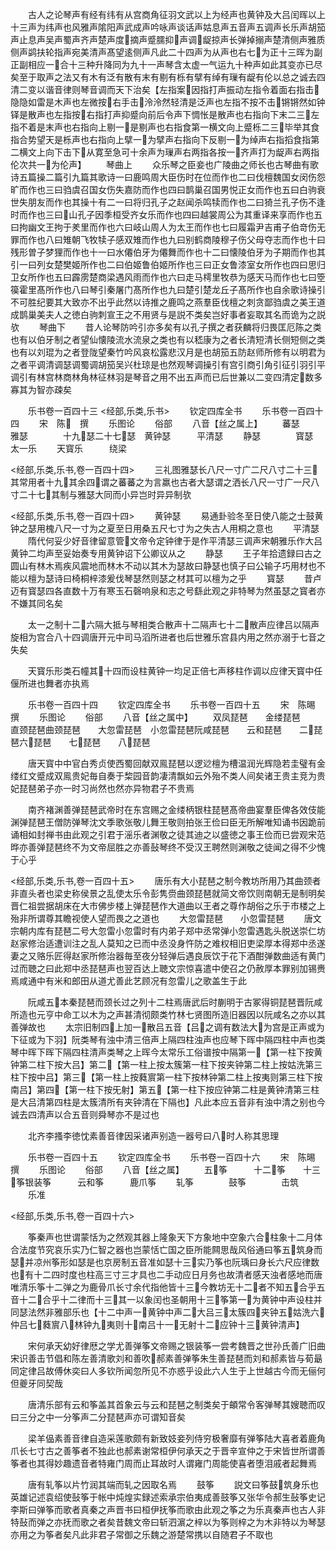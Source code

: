 <!-- { "loadSidebar": true } -->
　　古人之论琴声有经有纬有从宫商角征羽文武以上为经声也黄钟及大吕闰晖以上十三声为纬声也风雅声隂阳声武成声吟咏声谈话声姑息声五音声五调声长乐声胡笳声止息声吴声蜀声齐声楚声度摘声蹙臑抑声调龊掠声长弹掉搦声楚清侧声雅质侧声鹢扶轮指声宛美清声髙望逺侧声凡此二十四声为从声也右七为正十三晖为副正副相应一合十三种升降同为九十一声琴含太虚一气运九十种声如此其变亦已尽矣至于取声之法又有木有泛有散有末有剔有栎有擘有绰有璅有龊有伦以总之诚去四清二变以谐音律则琴音调而天下治矣【左指案因指打声振动左指令着面右指击隐隐如雷是木声也左微按右手击泠泠然轻清是泛声也左指不按不击锵锵然如钟铎是散声也左指按右指打声抑蹙向前后令声下惆怅是散声也右指向下末二三左指不着是末声也右指向上剔一是剔声也右指食第一横文向上蹙栎二三毕举其食指合势望天是栎声也右指向上擘一为擘声右指向下反剔一为绰声右指搯食指第二横文上向下击下从寛至急可十余声为璅声右两指各按一齐声打为龊声右两指伦次共一为伦声】
　　琴曲上
　　众乐琴之臣妾也广陵曲之师长也古琴曲有歌诗五篇操二篇引九篇其歌诗一曰鹿鸣周大臣伤时在位而作也二曰伐檀魏国女闵伤怨旷而作也三曰驺虞召国女伤失嘉防而作也四曰鹊巢召国男悦正女而作也五曰白驹衰世失朋友而作也其操十有二一曰将归孔子之赵闻杀鸣犊而作也二曰猗兰孔子伤不逢时而作也三曰山孔子因季桓受齐女乐而作也四曰越裳周公为其重译来享而作也五曰拘幽文王拘于羑里而作也六曰岐山周人为太王而作也七曰履霜尹吉甫子伯竒伤无罪而作也八曰雉朝飞牧犊子感双雉而作也九曰别鹤商陵穆子伤父母夺志而作也十曰残形曽子梦狸而作也十一曰水僊伯牙为僊舞而作也十二曰懐陵伯牙为子期而作也其引一曰列女楚樊姬所作也二曰伯姬鲁伯姬所作也三曰正女鲁漆室女所作也四曰思归卫女所作也五曰霹雳楚商梁遇风雨而作也六曰走马樗里牧恭为感天马而作也七曰箜篌霍里髙所作也八曰琴引秦屠门髙所作也九曰楚引楚龙丘子髙所作也自余歌诗操引不可胜纪要其大致亦不出乎此然以诗推之鹿鸣之燕羣臣伐檀之刺贪鄙驺虞之美王道成鹊巢美夫人之徳白驹刺宣王之不用贤与是説不类矣岂好事者妄取其名而诡为之説欤
　　琴曲下
　　昔人论琴防吟引亦多矣有以孔子撰之者获麟将归畏匡厄陈之类也有以伯牙制之者望仙懐陵流水流泉之类也有以嵇康为之者长清短清长侧短侧之类也有以刘琨为之者登陇望秦竹吟风哀松露悲汉月是也胡笳五防赵师所修有以明君为之者平调清调瑟调蜀调胡笳吴兴杜琼是也然观琴调操引有宫引商引角引征引羽引平调引有林宫林商林角林征林羽是琴音之用不出五声而已后世兼以二变四清定数多寡其为智亦疎矣

　　乐书卷一百四十三
<经部,乐类,乐书>
　　钦定四库全书
　　乐书卷一百四十四
　　宋　陈　撰
　　乐图论
　　俗部
　　八音【丝之属上】
　　蕃瑟　　　　雅瑟　　　　十九瑟二十七瑟　黄钟瑟　　　平清瑟
　　静瑟　　　　寳瑟　　　　太一乐
　　天寳乐　　　绕梁

<经部,乐类,乐书,卷一百四十四>
　　三礼图雅瑟长八尺一寸广二尺八寸二十三其常用者十九其余四谓之蕃蕃之为言羸也古者大瑟谓之洒长八尺一寸广一尺八寸二十七其制与雅瑟大同而小异岂时异异制欤

<经部,乐类,乐书,卷一百四十四>
　　黄钟瑟
　　易通卦验冬至日使八能之士鼓黄钟之瑟用槐八尺一寸为之夏至日用桑五尺七寸为之失古人用桐之意也
　　平清瑟
　　隋代何妥少好音律留意管文帝令定钟律于是作平清瑟三调声宋朝雅乐作大吕黄钟二均声至妥始奏专用黄钟诏下公卿议从之
　　静瑟
　　王子年拾遗録曰古之圆山有林木焉疾风震地而林木不动以其木为瑟故曰静瑟也慎子曰公输子巧用材也不能以檀为瑟诗曰椅桐梓漆爰伐琴瑟然则瑟之材其可以檀为之乎
　　寳瑟
　　昔卢迈有寳瑟四各直数十万有寒玉石磬响泉和志之号繇此观之非特琴为然虽瑟之寳者亦不嫌其同名矣



　　太一之制十二六隔大抵与琴相类合散声十二隔声七十二散声应律吕以隔声旋相为宫合八十四调唐开元中司马滔所进者也后世雅乐宫县内用之然亦溺于七音之失矣

　　天寳乐形类石幢其十四而设柱黄钟一均足正倍七声移柱作调以应律天寳中任偃所进也舞者亦执焉

　　乐书卷一百四十四
　　钦定四库全书
　　乐书卷一百四十五
　　宋　陈晹　撰
　　乐图论
　　俗部
　　八音【丝之属中】
　　双凤琵琶　　金缕琵琶　　直颈琵琶曲颈琵琶　　大忽雷琵琶　小忽雷琵琶阮咸琵琶　　云和琵琶　　二琵琶六琵琶　　七琵琶　　八琵琶

　　唐天寳中中官白秀贞使西蜀回献双鳯琵琶以逻逤檀为槽温润光辉隐若圭璧有金缕红文蹙成双鳯贵妃毎自奏于棃园音韵凄清飘如云外殆不类人间矣诸王贵主竞为贵妃琵琶弟子亦一时习尚然也然亦异物君子不贵焉

　　南齐褚渊善弹琵琶武帝时在东宫赐之金缕柄银柱琵琶髙帝曲宴羣臣俾各效伎能渊弹琵琶王僧防弹琴沈文季歌张敬儿舞王敬则拍张王俭曰臣无所解唯知诵书因跪前诵相如封禅书由此观之引君于滛乐者渊敬之徒其迪之以盛徳之事王俭而已尝观宋范晔亦善弹琵琶终不为文帝屈胜之亦善鼔琴终不受汉王聘然则渊敬之徒闻之得不少愧于心乎

<经部,乐类,乐书,卷一百四十五>
　　唐乐有大小琵琶之制今教坊所用乃其曲颈者非直头者也梁史称侯景之乱使太乐令彭隽赍曲颈琵琶就简文帝饮则南朝无是制明矣晋仁祖尝据胡床在大市佛步楼上弹琵琶作大道曲以王者之尊作胡俗之乐于市楼之上殆非所谓尊其瞻视使人望而畏之之道也
　　大忽雷琵琶　　小忽雷琵琶
　　唐文宗朝内库有琵琶二号大忽雷小忽雷时有内弟子郑中丞常弹小忽雷遇匙头脱送崇仁坊赵家修治适遭训注之乱人莫知之已而中丞没身忤防之难权相旧吏梁厚本得郑中丞遂妻之又赂乐匠得赵家所修治器毎至夜分轻弹后遇良辰饮于花下酒酣弹数曲适有黄门过而聴之曰此郑中丞琵琶声也翌百达上聴文宗惊喜遣中使召之仍赦厚本罪别加锡赉焉咸通中有米和郎田从道尤善此艺顾况有忽雷儿之歌盖生于此

　　阮咸五本秦琵琶而颈长过之列十二柱焉唐武后时蒯明于古冢得铜琵琶晋阮咸所造也元亨中命工以木为之声甚清彻颇类竹林七贤图所造旧器因以阮咸名之亦以其善弹故也
　　太宗旧制四上加一散吕五音【吕之调有数法大为宫是正声或为下征或为下羽】阮类琴有浊中清三倍声上隔四柱浊声也应琴下晖中隔四柱中声也类琴中晖下晖下隔四柱清声类琴之上晖今太常乐工俗谱按中隔第一【第一柱下按黄钟第二柱下按大吕】第二【第一柱上按太簇第一柱下按夹钟第二柱上按姑洗第三柱下按中吕】第三【第一柱上按蕤賔第一柱下按林钟第二柱上按夷则第三柱下按南吕】第四【第一柱下按旡射】第五【第一柱下按应钟第二柱是黄钟清第三柱是大吕清第四柱是太簇清所有夹钟清在下隔也】凡此本应五音非有浊中清之别也今诚去四清声以合五音则舜琴亦不是过也

　　北齐李搔李徳忱素善音律因采诸声别造一器号曰八时人称其思理

　　乐书卷一百四十五
　　钦定四库全书
　　乐书卷一百四十六
　　宋　陈晹　撰
　　乐图论
　　俗部
　　八音【丝之属】
　　五筝　　　十二筝　　十三筝银装筝　　　云和筝　　　鹿爪筝
　　轧筝　　　　鼓筝　　　　击筑
　　乐准

<经部,乐类,乐书,卷一百四十六>

　　筝秦声也世谓蒙恬为之然观其器上隆象天下方象地中空象六合柱象十二月体合法度节究哀乐实乃仁智之器也岂蒙恬亡国之臣所能闗思哉风俗通曰筝五筑身而瑟并凉州筝形如瑟是也京房制五音准如瑟十三实乃筝也阮瑀曰身长六尺应律数也有十二四时度也柱高三寸三才具也二手动应日月务也故清者感天浊者感地而唐唯清乐筝十二弹之为鹿骨爪长寸余代指他皆十三今教坊无十二者不知五合乎五音十二合乎十二律而十三其一以象闰也圣朝用十三筝第一为黄钟中声设柱并同瑟法然非雅部乐也【十二中声一黄钟中声二大吕三太簇四夹钟五姑洗六仲吕七蕤賔八林钟九夷则十南吕十一无射十二应钟十三黄钟清声】

　　宋何承天幼好律厯之学尤善弹筝文帝赐之银装筝一尝考魏晋之世孙氏善广旧曲宋识善击节倡和陈左善清歌刘和善吹郝素善弹筝朱生善琵琶而刘和郝素皆与荀朂同定律吕故傅休奕曰人多钦所闻忽所见不亦惑乎设此六人生于上世越古今而无俪何但夔牙同契哉

　　唐清乐部有云和筝盖其首象云与云和琵琶之制类矣于頔常令客弹琴其嫂聴而叹曰三分之中一分筝声二分琵琶声亦可谓知音矣

　　梁羊偘素善音律自造采莲歌颇有新致妓妾列侍穷极奢靡有弹筝陆大喜者着鹿角爪长七寸古之善筝者不独此也郝素谢常桓伊何承天之于晋辛宣仲之于宋皆世所谓善筝者也其得妙趣遗音者特雍门周而止耳故时人谓雍门周能使喜者堕泪戚者起舞焉

　　唐有轧筝以片竹润其端而轧之因取名焉
　　鼓筝
　　説文曰筝鼓筑身乐也英雄记述袁绍使鼔筝于帐中炖煌实録述索承宗伯夷成善鼓筝又张华令郝生鼔筝史记李斯曰弹筝而歌者真秦之声晋书曰桓伊抚筝而歌由此观之筝之为乐真秦声也古人非特鼔而弹之亦抚而歌之者矣昔魏文帝曰斩泗濵之梓以为筝则梓之为木非特以为琴瑟亦用之为筝者矣凡此非君子常御之乐魏之游楚常携以自随君子不取也



